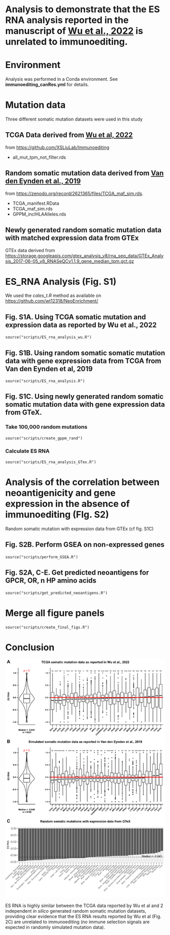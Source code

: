 # Analysis to demonstrate that the ES RNA analysis reported in the manuscript of [Wu et al., 2022](https://aacrjournals.org/cancerres/article/82/12/2226/699353/Quantification-of-Neoantigen-Mediated) is unrelated to immunoediting.

# Environment
  
Analysis was performed in a Conda environment. See **immunoediting_canRes.yml** for details. 

# Mutation data

Three different somatic mutation datasets were used in this study

## TCGA Data derived from [Wu et al, 2022](https://aacrjournals.org/cancerres/article/82/12/2226/699353/Quantification-of-Neoantigen-Mediated)

from https://github.com/XSLiuLab/Immunoediting

- all_mut_tpm_not_filter.rds

## Random somatic mutation data derived from [Van den Eynden et al., 2019](https://www.nature.com/articles/s41588-019-0532-6) 

from https://zenodo.org/record/2621365/files/TCGA_maf_sim.rds.

- TCGA_manifest.RData
- TCGA_maf_sim.rds
- GPPM_inclHLAAlleles.rds

## Newly generated random somatic mutation data with matched expression data from GTEx

GTEx data derived from https://storage.googleapis.com/gtex_analysis_v8/rna_seq_data/GTEx_Analysis_2017-06-05_v8_RNASeQCv1.1.9_gene_median_tpm.gct.gz

# ES_RNA Analysis (Fig. S1)

We used the *cales_t.R* method as available on https://github.com/wt12318/NeoEnrichment/

## Fig. S1A. Using TCGA somatic mutation and expression data as reported by Wu et al., 2022

```{r}
source("scripts/ES_rna_analysis_wu.R")
```

## Fig. S1B. Using random somatic somatic mutation data with gene expression data from TCGA from Van den Eynden et al, 2019

```{r}
source("scripts/ES_rna_analysis.R")
```

## Fig. S1C. Using newly generated random somatic somatic mutation data with gene expression data from GTeX.

### Take 100,000 random mutations

```{r}
source("scripts/create_gppm_rand")
```

### Calculate ES RNA

```{r}
source("scripts/ES_rna_analysis_GTex.R")
```

# Analysis of the correlation between neoantigenicity and gene expression in the absence of immunoediting (FIg. S2)

Random somatic mutation with expression data from GTEx (cf fig. S1C)

## Fig. S2B. Perform GSEA on non-expressed genes

```{r}
source("scripts/perform_GSEA.R")
```

## Fig. S2A, C-E. Get predicted neoantigens for GPCR, OR, n HP amino acids

```{r}
source("scripts/get_predicted_neoantigens.R")
```

# Merge all figure panels

```{r}
source("scripts/create_final_figs.R")
```

# Conclusion

<img src="results/figs/fig1.png" style="zoom:75%;" />

ES RNA is highly similar between the TCGA data reported by Wu et al and 2 independent *in silico* generated random somatic mutation datasets, providing clear evidence that the ES RNA results reported by Wu et al (Fig. 2C) are unrelated to immunoediting (no immune selection signals are expected in randomly simulated mutation data).



